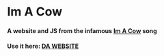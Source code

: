 # Im A Cow
#### A website and JS from the infamous [Im A Cow](https://www.youtube.com/watch?v=CZlfbep2LdU) song
#### Use it here: [DA WEBSITE](http://imason10.github.io/imacow)

